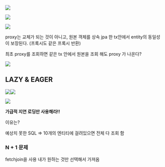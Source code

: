 
![](Pasted%20image%2020240824180619.png)

![](Pasted%20image%2020240824180830.png)

![](Pasted%20image%2020240824180900.png)

proxy는 교체가 되는 것이 아니고, 원본 객체를 상속
jpa 한 tx안에서 entity의 동일성이 보장된다. (프록시도 같은 프록시 반환)

최초 proxy를 조회하면 같은 tx 안에서 원본을 조회 해도 proxy 가 나온다? 

![](Pasted%20image%2020240824182122.png)

## LAZY & EAGER

![](Pasted%20image%2020240824182733.png)![](Pasted%20image%2020240824182751.png)



![](Pasted%20image%2020240824183527.png)



**가급적 지연 로딩만 사용해라!!**

이유는?

예상치 못한 SQL => 10개의 엔티티에 걸려있으면 전체 다 조회 함
### N + 1 문제

fetchjoin을 사용 내가 원하는 것만 선택해서 가져옴

